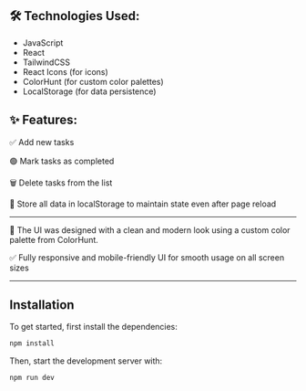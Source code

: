 ## 🛠️ Technologies Used:

 - JavaScript
 - React
 - TailwindCSS
 - React Icons (for icons)
 - ColorHunt (for custom color palettes)
 - LocalStorage (for data persistence)

## ✨ Features:

✅ Add new tasks

🟢 Mark tasks as completed

🗑️ Delete tasks from the list

💾 Store all data in localStorage to maintain state even after page reload

---

🎨 The UI was designed with a clean and modern look using a custom color palette from ColorHunt.

✅ Fully responsive and mobile-friendly UI for smooth usage on all screen sizes

---

## Installation

To get started, first install the dependencies:

```markdown
npm install

```

Then, start the development server with:

```bash
npm run dev
